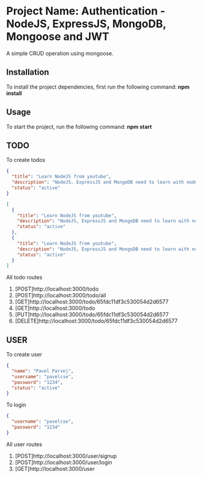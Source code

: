 # Project Name: Authentication - NodeJS, ExpressJS, MongoDB, Mongoose and JWT

A simple CRUD operation using mongoose.

## Installation

To install the project dependencies, first run the following command: **npm install**

## Usage

To start the project, run the following command: **npm start**

## TODO

To create todos

```json
{
  "title": "Learn NodeJS from youtube",
  "description": "NodeJS, ExpressJS and MongoDB need to learn with nodejs",
  "status": "active"
}
```

```json
[
  {
    "title": "Learn NodeJS from youtube",
    "description": "NodeJS, ExpressJS and MongoDB need to learn with nodejs",
    "status": "active"
  },
  {
    "title": "Learn NodeJS from youtube",
    "description": "NodeJS, ExpressJS and MongoDB need to learn with nodejs",
    "status": "active"
  }
]
```

All todo routes

1. [POST]http://localhost:3000/todo
2. [POST]http://localhost:3000/todo/all
3. [GET]http://localhost:3000/todo/65fdc11df3c530054d2d6577
4. [GET]http://localhost:3000/todo
5. [PUT]http://localhost:3000/todo/65fdc11df3c530054d2d6577
6. [DELETE]http://localhost:3000/todo/65fdc11df3c530054d2d6577

## USER

To create user

```json
{
  "name": "Pavel Parvej",
  "usersame": "pavelcse",
  "password": "1234",
  "status": "active"
}
```

To login

```json
{
  "username": "pavelcse",
  "password": "1234"
}
```

All user routes

1. [POST]http://localhost:3000/user/signup
2. [POST]http://localhost:3000/user/login
3. [GET]http://localhost:3000/user
